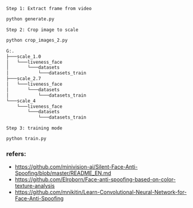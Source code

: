 
`Step 1: Extract frame from video`
```bash
python generate.py
```
`Step 2: Crop image to scale`
```bash
python crop_images_2.py
```
```bash
G:.
├───scale_1.0
│   └───liveness_face
│       └───datasets
│           └───datasets_train
├───scale_2.7
│   └───liveness_face
│       └───datasets
│           └───datasets_train
└───scale_4
    └───liveness_face
        └───datasets
            └───datasets_train        
```
`Step 3: training mode`
```bash
python train.py
```


### refers:
- https://github.com/minivision-ai/Silent-Face-Anti-Spoofing/blob/master/README_EN.md
- https://github.com/Elroborn/Face-anti-spoofing-based-on-color-texture-analysis
- https://github.com/mnikitin/Learn-Convolutional-Neural-Network-for-Face-Anti-Spoofing
